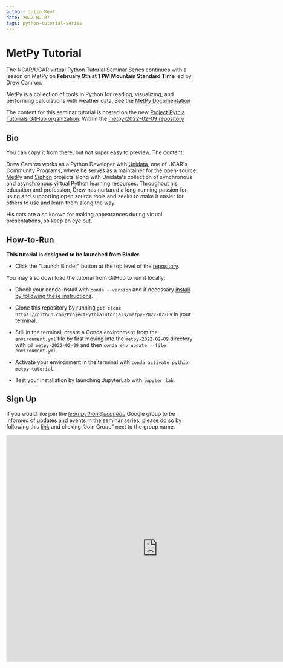 ```yaml
---
author: Julia Kent
date: 2022-02-07
tags: python-tutorial-series
---
```


# MetPy Tutorial

The NCAR/UCAR virtual Python Tutorial Seminar Series continues with a lesson on MetPy on **February 9th at 1 PM Mountain Standard Time** led by Drew Camron.

MetPy is a collection of tools in Python for reading, visualizing, and performing calculations with weather data. See the [MetPy Documentation](https://unidata.github.io/MetPy/latest/index.html#)

The content for this seminar tutorial is hosted on the new [Project Pythia Tutorials GitHub organization](https://github.com/ProjectPythiaTutorials). Within the [metpy-2022-02-09 repository](https://github.com/ProjectPythiaTutorials/metpy-2022-02-09)

## Bio

You can copy it from there, but not super easy to preview. The content:

Drew Camron works as a Python Developer with [Unidata](https://www.unidata.ucar.edu/), one of UCAR's Community Programs, where he serves as a maintainer for the open-source [MetPy](https://github.com/Unidata/MetPy/) and [Siphon](https://github.com/Unidata/siphon/) projects along with Unidata's collection of synchronous and asynchronous virtual Python learning resources. Throughout his education and profession, Drew has nurtured a long-running passion for using and supporting open source tools and seeks to make it easier for others to use and learn them along the way.

His cats are also known for making appearances during virtual presentations, so keep an eye out.

## How-to-Run

**This tutorial is designed to be launched from Binder.**

- Click the "Launch Binder" button at the top level of the [repository](https://github.com/ProjectPythiaTutorials/metpy-2022-02-09).

You may also download the tutorial from GitHub to run it locally:

- Check your conda install with `conda --version` and if necessary [install by following these instructions](https://docs.conda.io/en/latest/miniconda.html).

- Clone this repository by running `git clone https://github.com/ProjectPythiaTutorials/metpy-2022-02-09` in your terminal.

- Still in the terminal, create a Conda environment from the `environment.yml` file by first moving into the `metpy-2022-02-09` directory with `cd metpy-2022-02-09` and then `conda env update --file environment.yml`

- Activate your environment in the terminal with `conda activate pythia-metpy-tutorial`.

- Test your installation by launching JupyterLab with `jupyter lab`.

## Sign Up

If you would like join the *learnpython@ucar.edu* Google group to be informed of updates and events in the seminar series, please do so by following this [link](https://groups.google.com/a/ucar.edu/g/learnpython/about) and clicking "Join Group" next to the group name.

<iframe src="https://calendar.google.com/calendar/embed?src=c_krmtmqm6kb5u7ke6t5on9l0rus%40group.calendar.google.com" style="border: 0" width="800" height="600" frameborder="0" scrolling="no"></iframe>
